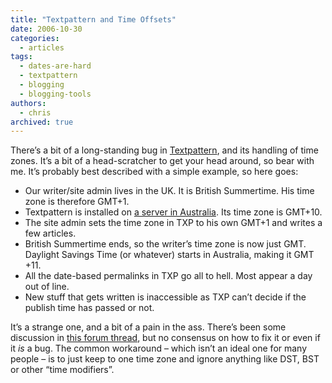```yaml
---
title: "Textpattern and Time Offsets"
date: 2006-10-30
categories:
  - articles
tags:
  - dates-are-hard
  - textpattern
  - blogging
  - blogging-tools
authors:
  - chris
archived: true
---
```


There’s a bit of a long-standing bug in [Textpattern](https://web.archive.org/web/20061105184141/http://www.textpattern.com/), and its handling of time zones. It’s a bit of a head-scratcher to get your head around, so bear with me. It’s probably best described with a simple example, so here goes:

- Our writer/site admin lives in the UK. It is British Summertime. His time zone is therefore GMT+1.
- Textpattern is installed on [a server in Australia](https://web.archive.org/web/20061105184141/http://www.segpub.com.au/). Its time zone is GMT+10.
- The site admin sets the time zone in TXP to his own GMT+1 and writes a few articles.
- British Summertime ends, so the writer’s time zone is now just GMT. Daylight Savings Time (or whatever) starts in Australia, making it GMT +11.
- All the date-based permalinks in TXP go all to hell. Most appear a day out of line.
- New stuff that gets written is inaccessible as TXP can’t decide if the publish time has passed or not.

It’s a strange one, and a bit of a pain in the ass. There’s been some discussion in [this forum thread](https://web.archive.org/web/20061105184141/http://forum.textpattern.com/viewtopic.php?pid=110870), but no consensus on how to fix it or even if it _is_ a bug. The common workaround – which isn’t an ideal one for many people – is to just keep to one time zone and ignore anything like DST, BST or other “time modifiers”.
